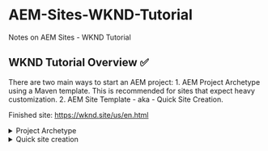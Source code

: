 # AEM-Sites-WKND-Tutorial
Notes on AEM Sites - WKND Tutorial

## WKND Tutorial Overview ✅

There are two main ways to start an AEM project: 1. AEM Project Archetype using a Maven template. This is recommended for sites that expect heavy customization. 2. AEM Site Template - aka - Quick Site Creation.

Finished site: https://wknd.site/us/en.html


<details><summary><bold>Project Archetype</bold></summary>
  

Overview

1 - Project Setup

2 - Component Basics

3 - Pages and Templates

4 - Client-Side Libraries

5 - Style System

6 - Custom Component

7 - Unit Testing
  
</details>

<details><summary><bold>Quick site creation</bold></summary>

Overview
1 - Create a Site
2 - Intro to authoring and publishing
3 - UI planning with Adobe XD
3 - Page Templates
4 - Theming
  
</details>

